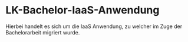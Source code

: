 # LK-Bachelor-IaaS-Anwendung

Hierbei handelt es sich um die IaaS Anwendung, zu welcher im Zuge der Bachelorarbeit migriert wurde.
